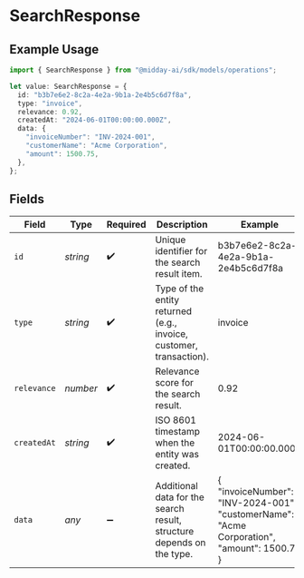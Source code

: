 # SearchResponse

## Example Usage

```typescript
import { SearchResponse } from "@midday-ai/sdk/models/operations";

let value: SearchResponse = {
  id: "b3b7e6e2-8c2a-4e2a-9b1a-2e4b5c6d7f8a",
  type: "invoice",
  relevance: 0.92,
  createdAt: "2024-06-01T00:00:00.000Z",
  data: {
    "invoiceNumber": "INV-2024-001",
    "customerName": "Acme Corporation",
    "amount": 1500.75,
  },
};
```

## Fields

| Field                                                                                      | Type                                                                                       | Required                                                                                   | Description                                                                                | Example                                                                                    |
| ------------------------------------------------------------------------------------------ | ------------------------------------------------------------------------------------------ | ------------------------------------------------------------------------------------------ | ------------------------------------------------------------------------------------------ | ------------------------------------------------------------------------------------------ |
| `id`                                                                                       | *string*                                                                                   | :heavy_check_mark:                                                                         | Unique identifier for the search result item.                                              | b3b7e6e2-8c2a-4e2a-9b1a-2e4b5c6d7f8a                                                       |
| `type`                                                                                     | *string*                                                                                   | :heavy_check_mark:                                                                         | Type of the entity returned (e.g., invoice, customer, transaction).                        | invoice                                                                                    |
| `relevance`                                                                                | *number*                                                                                   | :heavy_check_mark:                                                                         | Relevance score for the search result.                                                     | 0.92                                                                                       |
| `createdAt`                                                                                | *string*                                                                                   | :heavy_check_mark:                                                                         | ISO 8601 timestamp when the entity was created.                                            | 2024-06-01T00:00:00.000Z                                                                   |
| `data`                                                                                     | *any*                                                                                      | :heavy_minus_sign:                                                                         | Additional data for the search result, structure depends on the type.                      | {<br/>"invoiceNumber": "INV-2024-001",<br/>"customerName": "Acme Corporation",<br/>"amount": 1500.75<br/>} |